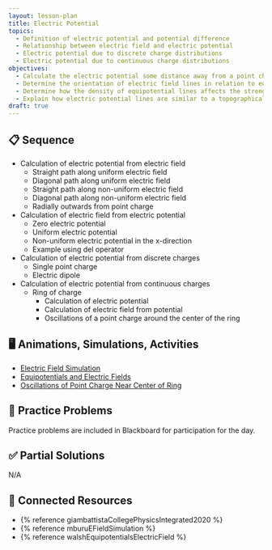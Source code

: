 ```yaml
---
layout: lesson-plan
title: Electric Potential
topics:
  - Definition of electric potential and potential difference
  - Relationship between electric field and electric potential
  - Electric potential due to discrete charge distributions
  - Electric potential due to continuous charge distributions
objectives:
  - Calculate the electric potential some distance away from a point charge
  - Determine the orientation of electric field lines in relation to equipotential surfaces
  - Determine how the density of equipotential lines affects the strength of the electric field
  - Explain how electric potential lines are similar to a topographical map
draft: true
---
```


## 📋 Sequence

* Calculation of electric potential from electric field
  * Straight path along uniform electric field
  * Diagonal path along uniform electric field
  * Straight path along non-uniform electric field
  * Diagonal path along non-uniform electric field
  * Radially outwards from point charge
* Calculation of electric field from electric potential
  * Zero electric potential
  * Uniform electric potential
  * Non-uniform electric potential in the x-direction
  * Example using del operator
* Calculation of electric potential from discrete charges
  * Single point charge
  * Electric dipole
* Calculation of electric potential from continuous charges
  * Ring of charge
    * Calculation of electric potential
    * Calculation of electric field from potential
    * Oscillations of a point charge around the center of the ring

## 🖥️ Animations, Simulations, Activities

* [Electric Field Simulation](https://icphysweb.z13.web.core.windows.net/simulation.html)
* [Equipotentials and Electric Fields](https://ophysics.com/em9.html)
* [Oscillations of Point Charge Near Center of Ring](https://www.tychos.org/en/scenarios/aOwmVl)

## 📝 Practice Problems

Practice problems are included in Blackboard for participation for the day.

## ✅ Partial Solutions

N/A

## 📘 Connected Resources

* {% reference giambattistaCollegePhysicsIntegrated2020 %}
* {% reference mburuEFieldSimulation %}
* {% reference walshEquipotentialsElectricField %}
